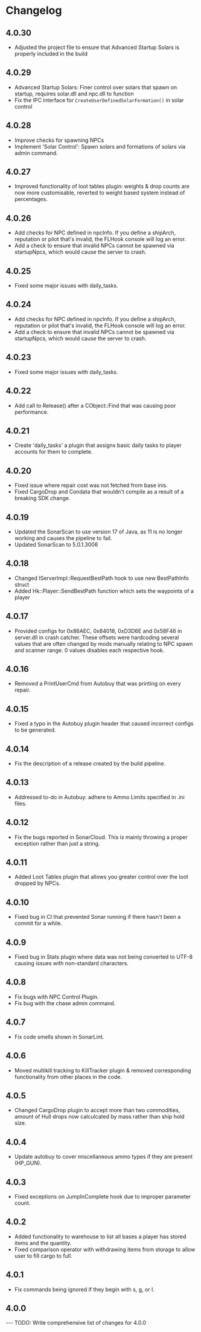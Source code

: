 # Changelog

## 4.0.30
- Adjusted the project file to ensure that Advanced Startup Solars is properly included in the build

## 4.0.29
- Advanced Startup Solars: Finer control over solars that spawn on startup, requires solar.dll and npc.dll to function
- Fix the IPC interface for `CreateUserDefinedSolarFormation()` in solar control

## 4.0.28
- Improve checks for spawning NPCs
- Implement 'Solar Control': Spawn solars and formations of solars via admin command.

## 4.0.27
- Improved functionality of loot tables plugin: weights & drop counts are now more customisable, reverted to weight based system instead of percentages.

## 4.0.26
- Add checks for NPC defined in npcInfo. If you define a shipArch, reputation or pilot that's invalid, the FLHook console will log an error.
- Add a check to ensure that invalid NPCs cannot be spawned via startupNpcs, which would cause the server to crash.

## 4.0.25
- Fixed some major issues with daily_tasks.

## 4.0.24
- Add checks for NPC defined in npcInfo. If you define a shipArch, reputation or pilot that's invalid, the FLHook console will log an error.
- Add a check to ensure that invalid NPCs cannot be spawned via startupNpcs, which would cause the server to crash.

## 4.0.23
- Fixed some major issues with daily_tasks.

## 4.0.22
- Add call to Release() after a CObject::Find that was causing poor performance.

## 4.0.21
- Create 'daily_tasks' a plugin that assigns basic daily tasks to player accounts for them to complete.

## 4.0.20
- Fixed issue where repair cost was not fetched from base inis.
- Fixed CargoDrop and Condata that wouldn't compile as a result of a breaking SDK change.

## 4.0.19
- Updated the SonarScan to use version 17 of Java, as 11 is no longer working and causes the pipeline to fail.
- Updated SonarScan to 5.0.1.3006

## 4.0.18
- Changed IServerImpl::RequestBestPath hook to use new BestPathInfo struct
- Added Hk::Player::SendBestPath function which sets the waypoints of a player

## 4.0.17
- Provided configs for 0x86AEC, 0x84018, 0xD3D6E and 0x58F46 in server.dll in crash catcher. These offsets were hardcoding several values that are often changed by mods manually relating to NPC spawn and scanner range. 0 values disables each respective hook.

## 4.0.16
- Removed a PrintUserCmd from Autobuy that was printing on every repair.

## 4.0.15
- Fixed a typo in the Autobuy plugin header that caused incorrect configs to be generated.

## 4.0.14
- Fix the description of a release created by the build pipeline.

## 4.0.13
- Addressed to-do in Autobuy: adhere to Ammo Limits specified in .ini files.

## 4.0.12
- Fix the bugs reported in SonarCloud. This is mainly throwing a proper exception rather than just a string.

## 4.0.11
- Added Loot Tables plugin that allows you greater control over the loot dropped by NPCs.

## 4.0.10
- Fixed bug in CI that prevented Sonar running if there hasn't been a commit for a while.

## 4.0.9
- Fixed bug in Stats plugin where data was not being converted to UTF-8 causing issues with non-standard characters.

## 4.0.8
- Fix bugs with NPC Control Plugin.
- Fix bug with the chase admin command.

## 4.0.7
- Fix code smells shown in SonarLint.

## 4.0.6

- Moved multikill tracking to KillTracker plugin & removed corresponding functionality
from other places in the code.

## 4.0.5

- Changed CargoDrop plugin to accept more than two commodities, amount of Hull drops now calculcated by mass rather than ship hold size.

## 4.0.4

- Update autobuy to cover miscellaneous ammo types if they are present (HP_GUN).

## 4.0.3

- Fixed exceptions on JumpInComplete hook due to improper parameter count.

## 4.0.2

- Added functionality to warehouse to list all bases a player has stored items and the quantity. 
- Fixed comparison operator with withdrawing items from storage to allow user to fill cargo to full.

## 4.0.1

- Fix commands being ignored if they begin with s, g, or l.

## 4.0.0

--- TODO: Write comprehensive list of changes for 4.0.0
